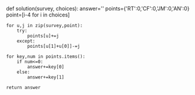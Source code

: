 def solution(survey, choices):
    answer=''
    points={'RT':0,'CF':0,'JM':0,'AN':0}
    point=[i-4 for i in choices]

    for u,j in zip(survey,point):
        try:
            points[u]+=j
        except:
            points[u[1]+u[0]]-=j

    for key,num in points.items():
        if num<=0:
            answer+=key[0]
        else:
            answer+=key[1]

    return answer
